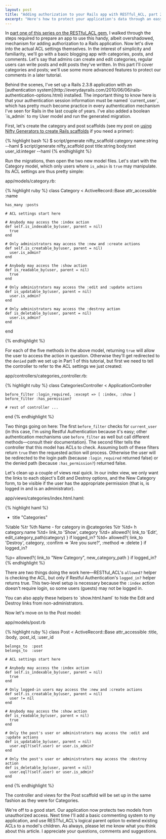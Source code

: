 ```yaml
---
layout: post
title: "Adding authorization to your Rails app with RESTful_ACL, part 2: Basic ACLs"
excerpt: "Here's how to protect your application's data through an easy-to-apply access control layer."
---
```


In [part one of this series on the RESTful_ACL gem](http://everydayrails.com/2010/06/16/authorization-restful-acl-1.html), I walked through the steps required to prepare an app to use this handy, albeit overshadowed, mechanism for adding authorization to a Rails application. Now let's dive into the actual ACL settings themselves. In the interest of simplicity and familiarity, we'll go with a basic blogging app with categories, posts, and comments. Let's say that admins can create and edit categories, regular users can write posts and edit posts they've written. In this part I'll cover categories and posts; we'll use some more advanced features to protect our comments in a later tutorial.

<div class="alert alert-info" markdown="1">
Behind the scenes, I've set up a Rails 2.3.8 application with an [authentication system](http://everydayrails.com/2010/06/06/rails-authentication-options.html) installed. The important thing to know here is that your authentication session information must be named `current_user`, which has pretty much become practice in every authentication mechanism I've seen for Rails in the last couple of years. I've also added a boolean `is_admin` to my User model and run the generated migration.
</div>

First, let's create the category and post scaffolds (see my post on [using Nifty Generators to create Rails scaffolds](http://everydayrails.com/2010/06/01/nifty-scaffold.html) if you need a primer):

{% highlight bash %}
  $ script/generate nifty_scaffold category name:string --haml
  $ script/generate nifty_scaffold post title:string body:text user_id:integer --haml
{% endhighlight %}

Run the migrations, then open the two new model files. Let's start with the Category model, which only users where `is_admin` is `true` may manipulate. Its ACL settings are thus pretty simple:

<div class="box code">
  app/models/category.rb:
</div>

{% highlight ruby %}
  class Category < ActiveRecord::Base
    attr_accessible :name

    has_many :posts

    # ACL settings start here

    # Anybody may access the :index action
    def self.is_indexable_by(user, parent = nil)
      true
    end

    # Only administrators may access the :new and :create actions
    def self.is_creatable_by(user, parent = nil)
      user.is_admin?
    end

    # Anybody may access the :show action
    def is_readable_by(user, parent = nil)
      true
    end

    # Only administrators may access the :edit and :update actions
    def is_updatable_by(user, parent = nil)
      user.is_admin?
    end

    # Only administrators may access the :destroy action
    def is_deletable_by(user, parent = nil)
      user.is_admin?
    end
  end
  
{% endhighlight %}

For each of the five methods in the above model, returning `true` will allow the user to access the action in question. Otherwise they'll get redirected to the `denied` path we set up in Part 1 of this tutorial, but first we need to tell the controller to refer to the ACL settings we just created:

<div class="box code">
  app/controllers/categories_controller.rb:
</div>

{% highlight ruby %}
  class CategoriesController < ApplicationController

    before_filter :login_required, :except => [ :index, :show ]
    before_filter :has_permission?
  
    # rest of controller ...
  end
{% endhighlight %}

Two things going on here: The first `before_filter` checks for `current_user` (in this case, I'm using Restful Authentication because it's easy; other authentication mechanisms use `before_filter` as well but call different methods&mdash;consult their documentation). The second filter tells the controller that this model has ACLs to check. Assuming both of these filters return `true` then the requested action will process. Otherwise the user will be redirected to the login path (because `:login_required` returned false) or the denied path (because `:has_permission?`) returned false.

Let's clean up a couple of views real quick. In our index view, we only want the links to each object's Edit and Destroy options, and the New Category form, to be visible if the user has the appropriate permission (that is, is logged in and is an administrator).

<div class="box code">
  app/views/categories/index.html.haml:
</div>

{% highlight haml %}
  - title "Categories"

  %table
    %tr
      %th Name
    - for category in @categories
      %tr
        %td= h category.name
        %td= link_to 'Show', category
        %td= allowed?{ link_to 'Edit', edit_category_path(category) } if logged_in?
        %td= allowed?{ link_to 'Destroy', category, :confirm => 'Are you sure?', :method => :delete } if logged_in?

  %p= allowed?{ link_to "New Category", new_category_path } if logged_in?
{% endhighlight %}

There are two things doing the work here&mdash;RESTful_ACL's `allowed?` helper is checking the ACL, but only if Restful Authentication's `logged_in?` helper returns true. This two-level setup is necessary because the `:index` action doesn't require login, so some users (guests) may not be logged in.

<div class="alert alert-info" markdown="1">
You can also apply these helpers to `show.html.haml` to hide the Edit and Destroy links from non-administrators.
</div>

Now let's move on to the Post model:

<div class="box code">
  app/models/post.rb
</div>

{% highlight ruby %}
  class Post < ActiveRecord::Base
    attr_accessible :title, :body, :post_id, :user_id

    belongs_to  :post
    belongs_to  :user

    # ACL settings start here

    # Anybody may access the :index action
    def self.is_indexable_by(user, parent = nil)
      true
    end

    # Only logged-in users may access the :new and :create actions
    def self.is_creatable_by(user, parent = nil)
      user != nil
    end

    # Anybody may access the :show action
    def is_readable_by(user, parent = nil)
      true
    end

    # Only the post's user or administrators may access the :edit and :update actions
    def is_updatable_by(user, parent = nil)
      user.eql?(self.user) or user.is_admin?
    end

    # Only the post's user or administrators may access the :destroy action
    def is_deletable_by(user, parent = nil)
      user.eql?(self.user) or user.is_admin?
    end
  end
{% endhighlight %}

<div class="alert alert-info" markdown="1">
The controller and views for the Post scaffold will be set up in the same fashion as they were for Categories.
</div>

We're off to a good start. Our application now protects two models from unauthorized access. Next time I'll add a basic commenting system to my application, and use RESTful_ACL's logical parent option to extend existing ACLs to a model's children. As always, please let me know what you think about this article. I appreciate your questions, comments and suggestions.
